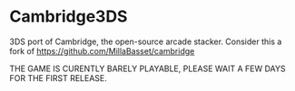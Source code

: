 # Cambridge3DS
3DS port of Cambridge, the open-source arcade stacker. Consider this a fork of https://github.com/MillaBasset/cambridge

THE GAME IS CURENTLY BARELY PLAYABLE, PLEASE WAIT A FEW DAYS FOR THE FIRST RELEASE.
